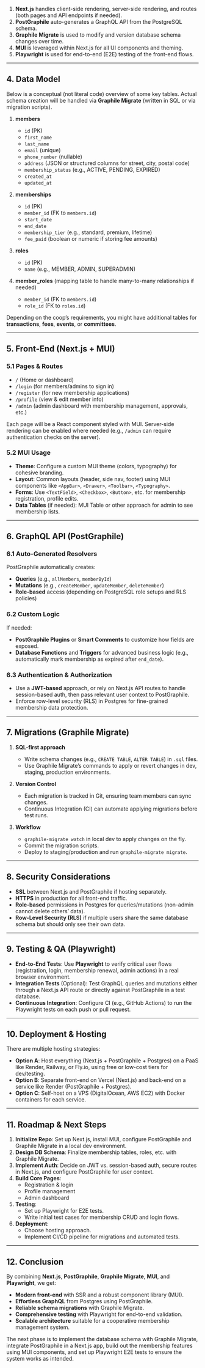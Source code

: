 
1. **Next.js** handles client-side rendering, server-side rendering, and routes (both pages and API endpoints if needed).  
2. **PostGraphile** auto-generates a GraphQL API from the PostgreSQL schema.  
3. **Graphile Migrate** is used to modify and version database schema changes over time.  
4. **MUI** is leveraged within Next.js for all UI components and theming.  
5. **Playwright** is used for end-to-end (E2E) testing of the front-end flows.

---

## 4. Data Model

Below is a conceptual (not literal code) overview of some key tables. Actual schema creation will be handled via **Graphile Migrate** (written in SQL or via migration scripts).

1. **members**  
   - `id` (PK)  
   - `first_name`  
   - `last_name`  
   - `email` (unique)  
   - `phone_number` (nullable)  
   - `address` (JSON or structured columns for street, city, postal code)  
   - `membership_status` (e.g., ACTIVE, PENDING, EXPIRED)  
   - `created_at`  
   - `updated_at`

2. **memberships**  
   - `id` (PK)  
   - `member_id` (FK to `members.id`)  
   - `start_date`  
   - `end_date`  
   - `membership_tier` (e.g., standard, premium, lifetime)  
   - `fee_paid` (boolean or numeric if storing fee amounts)  

3. **roles**  
   - `id` (PK)  
   - `name` (e.g., MEMBER, ADMIN, SUPERADMIN)  

4. **member_roles** (mapping table to handle many-to-many relationships if needed)  
   - `member_id` (FK to `members.id`)  
   - `role_id` (FK to `roles.id`)  

Depending on the coop’s requirements, you might have additional tables for **transactions**, **fees**, **events**, or **committees**.

---

## 5. Front-End (Next.js + MUI)

### 5.1 Pages & Routes

- `/` (Home or dashboard)  
- `/login` (for members/admins to sign in)  
- `/register` (for new membership applications)  
- `/profile` (view & edit member info)  
- `/admin` (admin dashboard with membership management, approvals, etc.)

Each page will be a React component styled with MUI. Server-side rendering can be enabled where needed (e.g., `/admin` can require authentication checks on the server).

### 5.2 MUI Usage

- **Theme**: Configure a custom MUI theme (colors, typography) for cohesive branding.  
- **Layout**: Common layouts (header, side nav, footer) using MUI components like `<AppBar>`, `<Drawer>`, `<Toolbar>`, `<Typography>`.  
- **Forms**: Use `<TextField>`, `<Checkbox>`, `<Button>`, etc. for membership registration, profile edits.  
- **Data Tables** (if needed): MUI Table or other approach for admin to see membership lists.

---

## 6. GraphQL API (PostGraphile)

### 6.1 Auto-Generated Resolvers

PostGraphile automatically creates:

- **Queries** (e.g., `allMembers`, `memberById`)  
- **Mutations** (e.g., `createMember`, `updateMember`, `deleteMember`)  
- **Role-based** access (depending on PostgreSQL role setups and RLS policies)

### 6.2 Custom Logic

If needed:

- **PostGraphile Plugins** or **Smart Comments** to customize how fields are exposed.  
- **Database Functions** and **Triggers** for advanced business logic (e.g., automatically mark membership as expired after `end_date`).

### 6.3 Authentication & Authorization

- Use a **JWT-based** approach, or rely on Next.js API routes to handle session-based auth, then pass relevant user context to PostGraphile.  
- Enforce row-level security (RLS) in Postgres for fine-grained membership data protection.

---

## 7. Migrations (Graphile Migrate)

1. **SQL-first approach**  
   - Write schema changes (e.g., `CREATE TABLE`, `ALTER TABLE`) in `.sql` files.  
   - Use Graphile Migrate’s commands to apply or revert changes in dev, staging, production environments.

2. **Version Control**  
   - Each migration is tracked in Git, ensuring team members can sync changes.  
   - Continuous Integration (CI) can automate applying migrations before test runs.

3. **Workflow**  
   - `graphile-migrate watch` in local dev to apply changes on the fly.  
   - Commit the migration scripts.  
   - Deploy to staging/production and run `graphile-migrate migrate`.

---

## 8. Security Considerations

- **SSL** between Next.js and PostGraphile if hosting separately.  
- **HTTPS** in production for all front-end traffic.  
- **Role-based** permissions in Postgres for queries/mutations (non-admin cannot delete others’ data).  
- **Row-Level Security (RLS)** if multiple users share the same database schema but should only see their own data.

---

## 9. Testing & QA (Playwright)

- **End-to-End Tests**: Use **Playwright** to verify critical user flows (registration, login, membership renewal, admin actions) in a real browser environment.  
- **Integration Tests** (Optional): Test GraphQL queries and mutations either through a Next.js API route or directly against PostGraphile in a test database.  
- **Continuous Integration**: Configure CI (e.g., GitHub Actions) to run the Playwright tests on each push or pull request.

---

## 10. Deployment & Hosting

There are multiple hosting strategies:

- **Option A**: Host everything (Next.js + PostGraphile + Postgres) on a PaaS like Render, Railway, or Fly.io, using free or low-cost tiers for dev/testing.  
- **Option B**: Separate front-end on Vercel (Next.js) and back-end on a service like Render (PostGraphile + Postgres).  
- **Option C**: Self-host on a VPS (DigitalOcean, AWS EC2) with Docker containers for each service.

---

## 11. Roadmap & Next Steps

1. **Initialize Repo**: Set up Next.js, install MUI, configure PostGraphile and Graphile Migrate in a local dev environment.  
2. **Design DB Schema**: Finalize membership tables, roles, etc. with Graphile Migrate.  
3. **Implement Auth**: Decide on JWT vs. session-based auth, secure routes in Next.js, and configure PostGraphile for user context.  
4. **Build Core Pages**:  
   - Registration & login  
   - Profile management  
   - Admin dashboard  
5. **Testing**:  
   - Set up Playwright for E2E tests.  
   - Write initial test cases for membership CRUD and login flows.  
6. **Deployment**:  
   - Choose hosting approach.  
   - Implement CI/CD pipeline for migrations and automated tests.  

---

## 12. Conclusion

By combining **Next.js**, **PostGraphile**, **Graphile Migrate**, **MUI**, and **Playwright**, we get:

- **Modern front-end** with SSR and a robust component library (MUI).  
- **Effortless GraphQL** from Postgres using PostGraphile.  
- **Reliable schema migrations** with Graphile Migrate.  
- **Comprehensive testing** with Playwright for end-to-end validation.  
- **Scalable architecture** suitable for a cooperative membership management system.

The next phase is to implement the database schema with Graphile Migrate, integrate PostGraphile in a Next.js app, build out the membership features using MUI components, and set up Playwright E2E tests to ensure the system works as intended.
